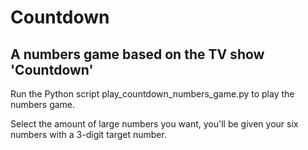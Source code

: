 # Countdown
## A numbers game based on the TV show 'Countdown'
Run the Python script play_countdown_numbers_game.py to play the numbers game.

Select the amount of large numbers you want, you'll be given your six numbers with a 3-digit target number.
